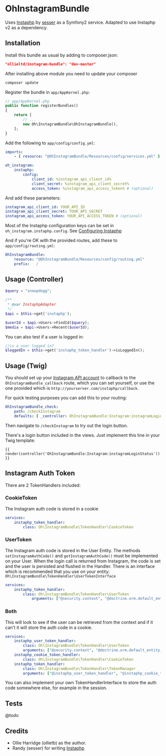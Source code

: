 # OhInstagramBundle

Uses [Instaphp][instaphp] by [sesser][sesser] as a Symfony2 service. Adapted to
use Instaphp v2 as a dependency.

## Installation

Install this bundle as usual by adding to composer.json:

```json
"ollieltd/instagram-bundle": "dev-master"
```

After installing above module you need to update your composer

```bash
composer update
```

Register the bundle in `app/AppKernel.php`:

```php
// app/AppKernel.php
public function registerBundles()
{
    return [
        // ...
        new Oh\InstagramBundle\OhInstagramBundle(),
    ];
}
```

Add the following to `app/config/config.yml`:

```yaml
imports:
    - { resource: "@OhInstagramBundle/Resources/config/services.yml" }

oh_instagram:
    instaphp:
        config:
            client_id: %instagram_api_client_id%
            client_secret: %instagram_api_client_secret%
            access_token: %instagram_api_access_token% # (optional)
```

And add these parameters:

```yaml
instagram_api_client_id: YOUR_API_ID
instagram_api_client_secret: YOUR_API_SECRET
instagram_api_access_token: YOUR_API_ACCESS_TOKEN # (optional)
```

Most of the Instaphp configuration keys can be set in
`oh_instagram.instaphp.config`. See
[Configuring Instaphp](Resources/docs/Instaphp.md)

And if you're OK with the provided routes, add these to
`app/config/routing.yml`:

```yaml
OhInstagramBundle:
    resource: "@OhInstagramBundle/Resources/config/routing.yml"
    prefix:   /
```

## Usage (Controller)

```php
$query = "snoopdogg";
	
/**
 * @var InstaphpAdapter
 */
$api = $this->get('instaphp');

$userId = $api->Users->FindId($query);
$media = $api->Users->Recent($userId);
```

You can also test if a user is logged in:

```php
//is a user logged in?
$loggedIn = $this->get('instaphp_token_handler')->isLoggedIn();
```

## Usage (Twig)

You should set up your [Instagram API account][instagram_clients] to callback to
the `OhInstagramBundle_callback` route, which you can set yourself, or use the
one provided which is `http://yourserver.com/instaphp/callback`.

For quick testing purposes you can add this to your routing:

```yaml
OhInstagramBundle_check:
    path: /checkInstagram
    defaults: { _controller: OhInstagramBundle:Instagram:instagramLoginStatus }
```

Then navigate to `/checkInstagram` to try out the login button.

There's a login button included in the views. Just implement this line in your
Twig template:

```twig
{{ render(controller('OhInstagramBundle:Instagram:instagramLoginStatus')) }}
```

## Instagram Auth Token

There are 2 TokenHandlers included:

### CookieToken 

The Instagram auth code is stored in a cookie

```yaml
services:
    instaphp_token_handler:
        class: Oh\InstagramBundle\TokenHandler\CookieToken
```
 
### UserToken
 
The Instagram auth code is stored in the User Entity. The methods
`setInstagramAuthCode()` and `getInstagramAuthCode()` must be implemented on
your User. When the login call is returned from Instagram, the code is set and
the user is persisted and flushed in the Handler. There is an interface which is
recommended that you use on your entity:
`Oh\InstagramBundle\TokenHandler\UserTokenInterface`

```yaml
services:
    instaphp_token_handler:
        class: Oh\InstagramBundle\TokenHandler\UserToken
            arguments: ["@security.context", "@doctrine.orm.default_entity_manager"]
```

### Both

This will look to see if the user can be retrieved from the context and if it
can't it will store the auth code in a cookie.

```yaml
services:
    instaphp_user_token_handler:
        class: Oh\InstagramBundle\TokenHandler\UserToken
        arguments: ["@security.context", "@doctrine.orm.default_entity_manager"]
    instaphp_cookie_token_handler:
        class: Oh\InstagramBundle\TokenHandler\CookieToken
    instaphp_token_handler:
        class: Oh\InstagramBundle\TokenHandler\TokenManager
        arguments: ["@instaphp_user_token_handler", "@instaphp_cookie_token_handler"]
```

You can also implement your own TokenHandlerInterface to store the auth code
somewhere else, for example in the session.

## Tests

@todo

## Credits

* Ollie Harridge (ollietb) as the author.
* Randy (sesser) for writing [Instaphp][instaphp]

[instaphp]: https://github.com/sesser/instaphp
[sesser]: https://github.com/sesser
[instagram_clients]: http://instagram.com/developer/clients/manage
